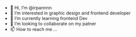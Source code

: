 - 👋 Hi, I’m @irpannnn
- 👀 I’m interested in graphic design and frontend developer
- 🌱 I’m currently learning frontend Dev
- 💞️ I’m looking to collaborate on my patner
- 📫 How to reach me ...

<!---
irpannnn/irpannnn is a ✨ special ✨ repository because its `README.md` (this file) appears on your GitHub profile.
You can click the Preview link to take a look at your changes.
--->
